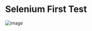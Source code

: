 # Selenium First Test

![image](https://user-images.githubusercontent.com/55853041/233204397-74bba8e2-af18-4325-a1dc-f6cad631e0dc.png)
